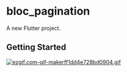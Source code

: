 # bloc_pagination

A new Flutter project.

## Getting Started

<a href="https://gifyu.com/image/S2syZ"><img src="https://s1.gifyu.com/images/ezgif.com-gif-makerff1dd4e728bd0904.md.gif" alt="ezgif.com-gif-makerff1dd4e728bd0904.gif" border="0" /></a>
